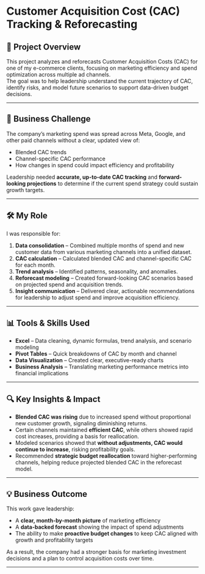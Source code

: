 # Customer Acquisition Cost (CAC) Tracking & Reforecasting

## 📌 Project Overview
This project analyzes and reforecasts Customer Acquisition Costs (CAC) for one of my e-commerce clients, focusing on marketing efficiency and spend optimization across multiple ad channels.  
The goal was to help leadership understand the current trajectory of CAC, identify risks, and model future scenarios to support data-driven budget decisions.

---

## 🎯 Business Challenge
The company’s marketing spend was spread across Meta, Google, and other paid channels without a clear, updated view of:
- Blended CAC trends
- Channel-specific CAC performance
- How changes in spend could impact efficiency and profitability

Leadership needed **accurate, up-to-date CAC tracking** and **forward-looking projections** to determine if the current spend strategy could sustain growth targets.

---

## 🛠 My Role
I was responsible for:
1. **Data consolidation** – Combined multiple months of spend and new customer data from various marketing channels into a unified dataset.
2. **CAC calculation** – Calculated blended CAC and channel-specific CAC for each month.
3. **Trend analysis** – Identified patterns, seasonality, and anomalies.
4. **Reforecast modeling** – Created forward-looking CAC scenarios based on projected spend and acquisition trends.
5. **Insight communication** – Delivered clear, actionable recommendations for leadership to adjust spend and improve acquisition efficiency.

---

## 📊 Tools & Skills Used
- **Excel** – Data cleaning, dynamic formulas, trend analysis, and scenario modeling  
- **Pivot Tables** – Quick breakdowns of CAC by month and channel  
- **Data Visualization** – Created clear, executive-ready charts  
- **Business Analysis** – Translating marketing performance metrics into financial implications

---

## 🔍 Key Insights & Impact
- **Blended CAC was rising** due to increased spend without proportional new customer growth, signaling diminishing returns.
- Certain channels maintained **efficient CAC**, while others showed rapid cost increases, providing a basis for reallocation.
- Modeled scenarios showed that **without adjustments, CAC would continue to increase**, risking profitability goals.
- Recommended **strategic budget reallocation** toward higher-performing channels, helping reduce projected blended CAC in the reforecast model.

---

## 💡 Business Outcome
This work gave leadership:
- A **clear, month-by-month picture** of marketing efficiency
- A **data-backed forecast** showing the impact of spend adjustments
- The ability to make **proactive budget changes** to keep CAC aligned with growth and profitability targets

As a result, the company had a stronger basis for marketing investment decisions and a plan to control acquisition costs over time.

---
